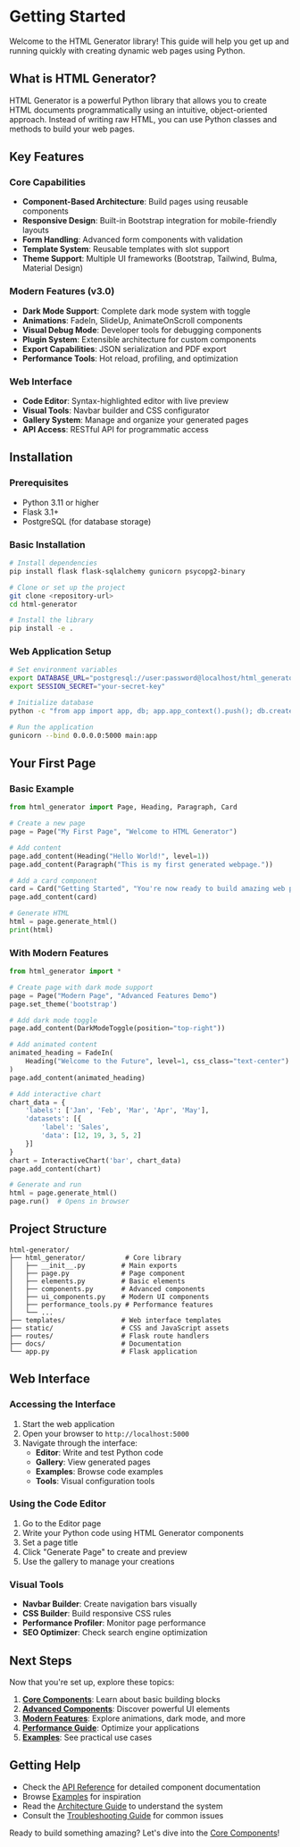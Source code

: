 # Getting Started

Welcome to the HTML Generator library! This guide will help you get up and running quickly with creating dynamic web pages using Python.

## What is HTML Generator?

HTML Generator is a powerful Python library that allows you to create HTML documents programmatically using an intuitive, object-oriented approach. Instead of writing raw HTML, you can use Python classes and methods to build your web pages.

## Key Features

### Core Capabilities
- **Component-Based Architecture**: Build pages using reusable components
- **Responsive Design**: Built-in Bootstrap integration for mobile-friendly layouts
- **Form Handling**: Advanced form components with validation
- **Template System**: Reusable templates with slot support
- **Theme Support**: Multiple UI frameworks (Bootstrap, Tailwind, Bulma, Material Design)

### Modern Features (v3.0)
- **Dark Mode Support**: Complete dark mode system with toggle
- **Animations**: FadeIn, SlideUp, AnimateOnScroll components
- **Visual Debug Mode**: Developer tools for debugging components
- **Plugin System**: Extensible architecture for custom components
- **Export Capabilities**: JSON serialization and PDF export
- **Performance Tools**: Hot reload, profiling, and optimization

### Web Interface
- **Code Editor**: Syntax-highlighted editor with live preview
- **Visual Tools**: Navbar builder and CSS configurator
- **Gallery System**: Manage and organize your generated pages
- **API Access**: RESTful API for programmatic access

## Installation

### Prerequisites
- Python 3.11 or higher
- Flask 3.1+
- PostgreSQL (for database storage)

### Basic Installation

```bash
# Install dependencies
pip install flask flask-sqlalchemy gunicorn psycopg2-binary

# Clone or set up the project
git clone <repository-url>
cd html-generator

# Install the library
pip install -e .
```

### Web Application Setup

```bash
# Set environment variables
export DATABASE_URL="postgresql://user:password@localhost/html_generator"
export SESSION_SECRET="your-secret-key"

# Initialize database
python -c "from app import app, db; app.app_context().push(); db.create_all()"

# Run the application
gunicorn --bind 0.0.0.0:5000 main:app
```

## Your First Page

### Basic Example

```python
from html_generator import Page, Heading, Paragraph, Card

# Create a new page
page = Page("My First Page", "Welcome to HTML Generator")

# Add content
page.add_content(Heading("Hello World!", level=1))
page.add_content(Paragraph("This is my first generated webpage."))

# Add a card component
card = Card("Getting Started", "You're now ready to build amazing web pages!")
page.add_content(card)

# Generate HTML
html = page.generate_html()
print(html)
```

### With Modern Features

```python
from html_generator import *

# Create page with dark mode support
page = Page("Modern Page", "Advanced Features Demo")
page.set_theme('bootstrap')

# Add dark mode toggle
page.add_content(DarkModeToggle(position="top-right"))

# Add animated content
animated_heading = FadeIn(
    Heading("Welcome to the Future", level=1, css_class="text-center")
)
page.add_content(animated_heading)

# Add interactive chart
chart_data = {
    'labels': ['Jan', 'Feb', 'Mar', 'Apr', 'May'],
    'datasets': [{
        'label': 'Sales',
        'data': [12, 19, 3, 5, 2]
    }]
}
chart = InteractiveChart('bar', chart_data)
page.add_content(chart)

# Generate and run
html = page.generate_html()
page.run()  # Opens in browser
```

## Project Structure

```
html-generator/
├── html_generator/          # Core library
│   ├── __init__.py         # Main exports
│   ├── page.py             # Page component
│   ├── elements.py         # Basic elements
│   ├── components.py       # Advanced components
│   ├── ui_components.py    # Modern UI components
│   ├── performance_tools.py # Performance features
│   └── ...
├── templates/              # Web interface templates
├── static/                 # CSS and JavaScript assets
├── routes/                 # Flask route handlers
├── docs/                   # Documentation
└── app.py                  # Flask application
```

## Web Interface

### Accessing the Interface

1. Start the web application
2. Open your browser to `http://localhost:5000`
3. Navigate through the interface:
   - **Editor**: Write and test Python code
   - **Gallery**: View generated pages
   - **Examples**: Browse code examples
   - **Tools**: Visual configuration tools

### Using the Code Editor

1. Go to the Editor page
2. Write your Python code using HTML Generator components
3. Set a page title
4. Click "Generate Page" to create and preview
5. Use the gallery to manage your creations

### Visual Tools

- **Navbar Builder**: Create navigation bars visually
- **CSS Builder**: Build responsive CSS rules
- **Performance Profiler**: Monitor page performance
- **SEO Optimizer**: Check search engine optimization

## Next Steps

Now that you're set up, explore these topics:

1. **[Core Components](./library/core-components.md)**: Learn about basic building blocks
2. **[Advanced Components](./library/advanced-components.md)**: Discover powerful UI elements
3. **[Modern Features](./features/modern-ui.md)**: Explore animations, dark mode, and more
4. **[Performance Guide](./features/performance.md)**: Optimize your applications
5. **[Examples](./examples/basic.md)**: See practical use cases

## Getting Help

- Check the [API Reference](./web-app/api-reference.md) for detailed component documentation
- Browse [Examples](./examples/basic.md) for inspiration
- Read the [Architecture Guide](./development/architecture.md) to understand the system
- Consult the [Troubleshooting Guide](./development/troubleshooting.md) for common issues

Ready to build something amazing? Let's dive into the [Core Components](./library/core-components.md)!